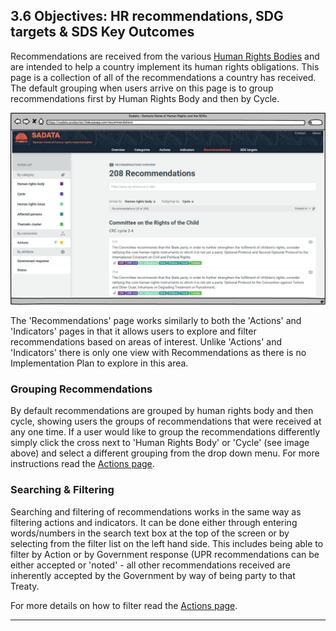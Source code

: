 ## 3.6 Objectives: HR recommendations, SDG targets & SDS Key Outcomes

Recommendations are received from the various [Human Rights Bodies](../visitors/categories.md) and are intended to help a country implement its human rights obligations. This page is a collection of all of the recommendations a country has received. The default grouping when users arrive on this page is to group recommendations first by Human Rights Body and then by Cycle.

![](../assets/Recommendations.png)

The 'Recommendations' page works similarly to both the 'Actions' and 'Indicators' pages in that it allows users to explore and filter recommendations based on areas of interest. Unlike 'Actions' and 'Indicators' there is only one view with Recommendations as there is no Implementation Plan to explore in this area.

### Grouping Recommendations

By default recommendations are grouped by human rights body and then cycle, showing users the groups of recommendations that were received at any one time. If a user would like to group the recommendations differently simply click the cross next to 'Human Rights Body' or 'Cycle' (see image above) and select a different grouping from the drop down menu. For more instructions read the [Actions page](../visitors/actions.md).

### Searching & Filtering

Searching and filtering of recommendations works in the same way as filtering actions and indicators. It can be done either through entering words/numbers in the search text box at the top of the screen or by selecting from the filter list on the left hand side. This includes being able to filter by Action or by Government response (UPR recommendations can be either accepted or 'noted' - all other recommendations received are inherently accepted by the Government by way of being party to that Treaty.

For more details on how to filter read the [Actions page](../visitors/actions.md).

---

